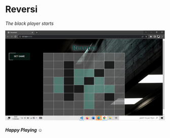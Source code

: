 # Reversi

_The black player starts_

![](https://github.com/hilaLevitan/Reversi/blob/main/reversi%20pic.png)

##### _Happy Playing_ :relaxed: [](https://hilalevitan.github.io/Reversi/)
